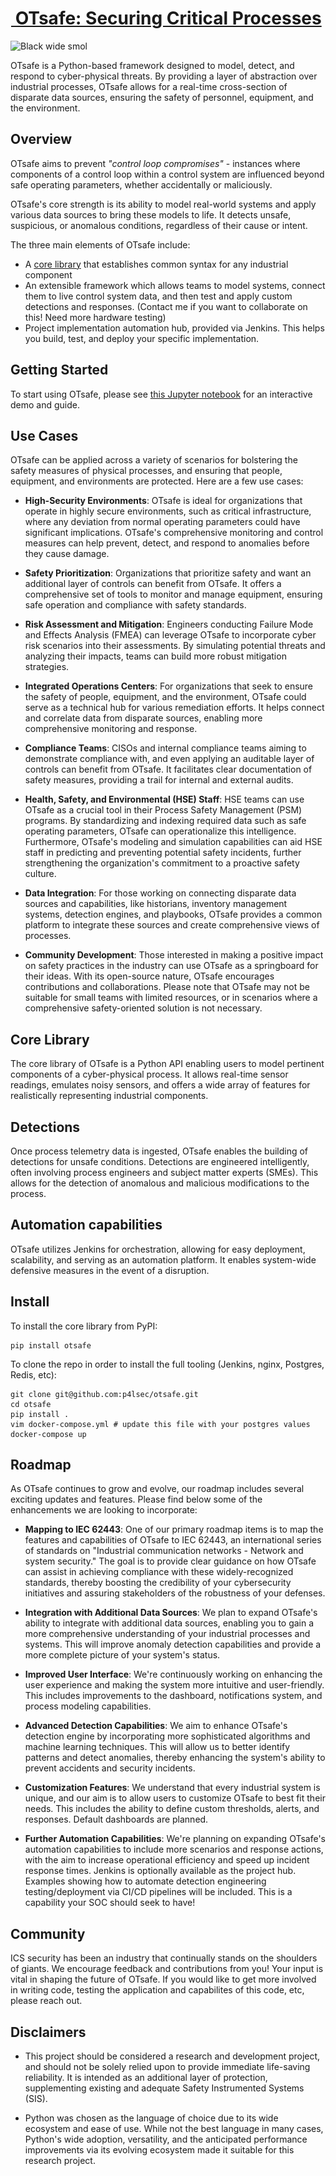 # [![OTsafe Logo](./images/otsafe.png) OTsafe: Securing Critical Processes](https://otsafe.org)

![Black wide smol](https://github.com/p4lsec/otsafe/assets/34799788/07f27f70-8a6e-4ad3-b8a6-939fcaea60d8)

OTsafe is a Python-based framework designed to model, detect, and respond to cyber-physical threats. By providing a layer of abstraction over industrial processes, OTsafe allows for a real-time cross-section of disparate data sources, ensuring the safety of personnel, equipment, and the environment.

## Overview

OTsafe aims to prevent *"control loop compromises"* - instances where components of a control loop within a control system are influenced beyond safe operating parameters, whether accidentally or maliciously.

OTsafe's core strength is its ability to model real-world systems and apply various data sources to bring these models to life. It detects unsafe, suspicious, or anomalous conditions, regardless of their cause or intent.

The three main elements of OTsafe include:

- A [core library](#core-library) that establishes common syntax for any industrial component
- An extensible framework which allows teams to model systems, connect them to live control system data, and then test and apply custom detections and responses. (Contact me if you want to collaborate on this! Need more hardware testing)
- Project implementation automation hub, provided via Jenkins. This helps you build, test, and deploy your specific implementation. 

## Getting Started

To start using OTsafe, please see [this Jupyter notebook](otsafe/demo/demo.ipynb) for an interactive demo and guide. 

## Use Cases

OTsafe can be applied across a variety of scenarios for bolstering the safety measures of physical processes, and ensuring that people, equipment, and environments are protected. Here are a few use cases:

- **High-Security Environments**: OTsafe is ideal for organizations that operate in highly secure environments, such as critical infrastructure, where any deviation from normal operating parameters could have significant implications. OTsafe's comprehensive monitoring and control measures can help prevent, detect, and respond to anomalies before they cause damage.

- **Safety Prioritization**: Organizations that prioritize safety and want an additional layer of controls can benefit from OTsafe. It offers a comprehensive set of tools to monitor and manage equipment, ensuring safe operation and compliance with safety standards.

- **Risk Assessment and Mitigation**: Engineers conducting Failure Mode and Effects Analysis (FMEA) can leverage OTsafe to incorporate cyber risk scenarios into their assessments. By simulating potential threats and analyzing their impacts, teams can build more robust mitigation strategies.

- **Integrated Operations Centers**: For organizations that seek to ensure the safety of people, equipment, and the environment, OTsafe could serve as a technical hub for various remediation efforts. It helps connect and correlate data from disparate sources, enabling more comprehensive monitoring and response.

- **Compliance Teams**: CISOs and internal compliance teams aiming to demonstrate compliance with, and even applying an auditable layer of controls can benefit from OTsafe. It facilitates clear documentation of safety measures, providing a trail for internal and external audits.

- **Health, Safety, and Environmental (HSE) Staff**: HSE teams can use OTsafe as a crucial tool in their Process Safety Management (PSM) programs. By standardizing and indexing required data such as safe operating parameters, OTsafe can operationalize this intelligence. Furthermore, OTsafe's modeling and simulation capabilities can aid HSE staff in predicting and preventing potential safety incidents, further strengthening the organization's commitment to a proactive safety culture.

- **Data Integration**: For those working on connecting disparate data sources and capabilities, like historians, inventory management systems, detection engines, and playbooks, OTsafe provides a common platform to integrate these sources and create comprehensive views of processes.

- **Community Development**: Those interested in making a positive impact on safety practices in the industry can use OTsafe as a springboard for their ideas. With its open-source nature, OTsafe encourages contributions and collaborations.
Please note that OTsafe may not be suitable for small teams with limited resources, or in scenarios where a comprehensive safety-oriented solution is not necessary.

## Core Library

The core library of OTsafe is a Python API enabling users to model pertinent components of a cyber-physical process. It allows real-time sensor readings, emulates noisy sensors, and offers a wide array of features for realistically representing industrial components.

## Detections

Once process telemetry data is ingested, OTsafe enables the building of detections for unsafe conditions. Detections are engineered intelligently, often involving process engineers and subject matter experts (SMEs). This allows for the detection of anomalous and malicious modifications to the process.

## Automation capabilities

OTsafe utilizes Jenkins for orchestration, allowing for easy deployment, scalability, and serving as an automation platform. It enables system-wide defensive measures in the event of a disruption.

## Install

To install the core library from PyPI:

```
pip install otsafe
```

To clone the repo in order to install the full tooling (Jenkins, nginx, Postgres, Redis, etc):

```
git clone git@github.com:p4lsec/otsafe.git
cd otsafe
pip install .
vim docker-compose.yml # update this file with your postgres values
docker-compose up
```

## Roadmap

As OTsafe continues to grow and evolve, our roadmap includes several exciting updates and features. Please find below some of the enhancements we are looking to incorporate:

- **Mapping to IEC 62443**: One of our primary roadmap items is to map the features and capabilities of OTsafe to IEC 62443, an international series of standards on "Industrial communication networks - Network and system security." The goal is to provide clear guidance on how OTsafe can assist in achieving compliance with these widely-recognized standards, thereby boosting the credibility of your cybersecurity initiatives and assuring stakeholders of the robustness of your defenses.

- **Integration with Additional Data Sources**: We plan to expand OTsafe's ability to integrate with additional data sources, enabling you to gain a more comprehensive understanding of your industrial processes and systems. This will improve anomaly detection capabilities and provide a more complete picture of your system's status.

- **Improved User Interface**: We're continuously working on enhancing the user experience and making the system more intuitive and user-friendly. This includes improvements to the dashboard, notifications system, and process modeling capabilities.

- **Advanced Detection Capabilities**: We aim to enhance OTsafe's detection engine by incorporating more sophisticated algorithms and machine learning techniques. This will allow us to better identify patterns and detect anomalies, thereby enhancing the system's ability to prevent accidents and security incidents.

- **Customization Features**: We understand that every industrial system is unique, and our aim is to allow users to customize OTsafe to best fit their needs. This includes the ability to define custom thresholds, alerts, and responses. Default dashboards are planned. 

- **Further Automation Capabilities**: We're planning on expanding OTsafe's automation capabilities to include more scenarios and response actions, with the aim to increase operational efficiency and speed up incident response times. Jenkins is optionally available as the project hub. Examples showing how to automate detection engineering testing/deployment via CI/CD pipelines will be included. This is a capability your SOC should seek to have! 

## Community

ICS security has been an industry that continually stands on the shoulders of giants. We encourage feedback and contributions from you! Your input is vital in shaping the future of OTsafe. If you would like to get more involved in writing code, testing the application and capabilites of this code, etc, please reach out. 

## Disclaimers

- This project should be considered a research and development project, and should not be solely relied upon to provide immediate life-saving reliability. It is intended as an additional layer of protection, supplementing existing and adequate Safety Instrumented Systems (SIS).

- Python was chosen as the language of choice due to its wide ecosystem and ease of use. While not the best language in many cases, Python's wide adoption, versatility, and the anticipated performance improvements via its evolving ecosystem made it suitable for this research project. 
